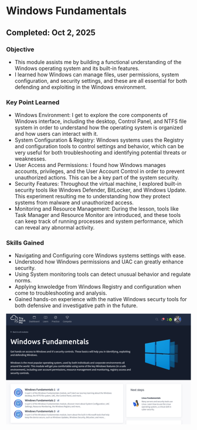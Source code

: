 # Windows Fundamentals
## Completed: Oct 2, 2025

### Objective
- This module assists me by building a functional understanding of the Windows operating system and its built-in features.
- I learned how Windows can manage files, user permissions, system configuration, and security settings, and these are all essential for both defending and exploiting in the Windows environment.

### Key Point Learned
- Windows Environment: I get to explore the core components of Windows interface, including the desktop, Control Panel, and NTFS file system in order to understand how the operating system is organized and how users can interact with it.
- System Configuration & Registry: Windows systems uses the Registry and configuration tools to control settings and behavior, which can be very useful for both troubleshooting and identifying potential threats or weaknesses.
- User Access and Permissions: I found how Windows manages accounts, privileges, and the User Account Control in order to prevent unauthorized actions. This can be a key part of the system security.
- Security Features: Throughout the virtual machine, I explored built-in security tools like Windows Defender, BitLocker, and Windows Update. This experiment resulting me to understanding how they protect systems from malware and unauthorized access.
- Monitoring and Resource Management: During the lesson, tools like Task Manager and Resource Monitor are introduced, and these tools can keep track of running processes and system performance, which can reveal any abnormal activity.

### Skills Gained
- Navigating and Configuring core Windows systems settings with ease.
- Understood how Windows permissions and UAC can greatly enhance security.
- Using System monitoring tools can detect unusual behavior and regulate norms.
- Applying knwoledge from Windows Registry and configuration when come to troubleshooting and analysis.
- Gained hands-on experience with the native Windows securty tools for both defensive and investigative path in the future.

 ![Windows Fundamental completion](Screenshot/Windows_Fundamentals.png)
